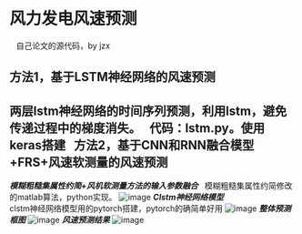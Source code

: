 风力发电风速预测  
===
    自己论文的源代码，by jzx

方法1，基于LSTM神经网络的风速预测  
------- 
两层lstm神经网络的时间序列预测，利用lstm，避免传递过程中的梯度消失。  
代码：lstm.py。使用keras搭建  
方法2，基于CNN和RNN融合模型+FRS+风速软测量的风速预测
-------   
***模糊粗糙集属性约简+风机软测量方法的输入参数融合***  
模糊粗糙集属性约简修改的matlab算法，python实现。
![image](https://github.com/lab135-ncepu/-/blob/master/%E8%BE%93%E5%85%A5%E5%8F%82%E6%95%B0%E7%A1%AE%E5%AE%9A.JPG)
***Clstm神经网络模型***    
clstm神经网络模型用的pytorch搭建，pytorch的确简单好用
![image](https://github.com/lab135-ncepu/-/blob/master/%E7%BD%91%E7%BB%9C%E6%A8%A1%E5%9E%8B.JPG)
***整体预测框图***
![image](https://github.com/lab135-ncepu/-/blob/master/%E9%A2%84%E6%B5%8B%E6%A8%A1%E5%9E%8B.JPG)
***风速预测结果***
![image](https://github.com/lab135-ncepu/-/blob/master/%E9%A2%84%E6%B5%8B%E7%BB%93%E6%9E%9C.JPG)
